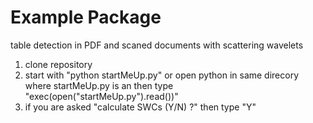 # Example Package

table detection in PDF and scaned documents with scattering wavelets

1) clone repository
2) start with "python startMeUp.py" or open python in same direcory where startMeUp.py is an then type "exec(open("startMeUp.py").read())"
3) if you are asked "calculate SWCs (Y/N) ?" then type "Y"

